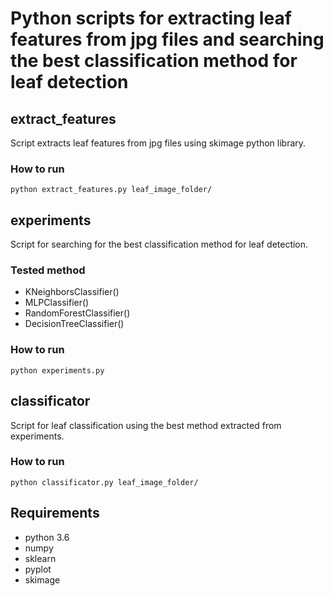 
# Python scripts for extracting leaf features from jpg files and searching the best classification method for leaf detection

## extract_features 

Script extracts leaf features from jpg files using skimage python library. 

### How to run
```python extract_features.py leaf_image_folder/```

## experiments

Script for searching for the best classification method for leaf detection. 
### Tested method
- KNeighborsClassifier()
- MLPClassifier()
- RandomForestClassifier()
- DecisionTreeClassifier()

### How to run 
```python experiments.py```

## classificator 

Script for leaf classification using the best method extracted from experiments.

### How to run
```python classificator.py leaf_image_folder/```

## Requirements

- python 3.6
- numpy
- sklearn
- pyplot
- skimage

